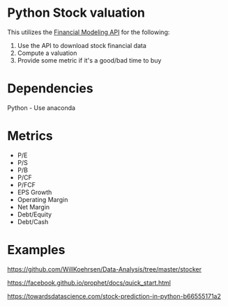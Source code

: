 # Python Stock valuation

This utilizes the [Financial Modeling API](https://financialmodelingprep.com/developer/docs/) for the following:

1. Use the API to download stock financial data
2. Compute a valuation
3. Provide some metric if it's a good/bad time to buy

# Dependencies

Python - Use anaconda

# Metrics

* P/E
* P/S
* P/B
* P/CF
* P/FCF
* EPS Growth
* Operating Margin
* Net Margin
* Debt/Equity
* Debt/Cash

# Examples

https://github.com/WillKoehrsen/Data-Analysis/tree/master/stocker

https://facebook.github.io/prophet/docs/quick_start.html

https://towardsdatascience.com/stock-prediction-in-python-b66555171a2
